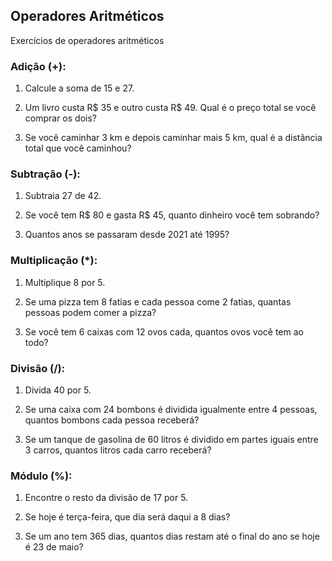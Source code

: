 ## Operadores Aritméticos
Exercícios de operadores aritméticos

### Adição (+):

1. Calcule a soma de 15 e 27.

2. Um livro custa R$ 35 e outro custa R$ 49. Qual é o preço total se você comprar os dois?

3. Se você caminhar 3 km e depois caminhar mais 5 km, qual é a distância total que você caminhou?

### Subtração (-):

1. Subtraia 27 de 42.

2. Se você tem R$ 80 e gasta R$ 45, quanto dinheiro você tem sobrando?

3. Quantos anos se passaram desde 2021 até 1995?

### Multiplicação (*):

1. Multiplique 8 por 5.

2. Se uma pizza tem 8 fatias e cada pessoa come 2 fatias, quantas pessoas podem comer a pizza?

3. Se você tem 6 caixas com 12 ovos cada, quantos ovos você tem ao todo?

### Divisão (/):

1. Divida 40 por 5.

2. Se uma caixa com 24 bombons é dividida igualmente entre 4 pessoas, quantos bombons cada pessoa receberá?

3. Se um tanque de gasolina de 60 litros é dividido em partes iguais entre 3 carros, quantos litros cada carro receberá?

### Módulo (%):

1. Encontre o resto da divisão de 17 por 5.

2. Se hoje é terça-feira, que dia será daqui a 8 dias?

3. Se um ano tem 365 dias, quantos dias restam até o final do ano se hoje é 23 de maio?
